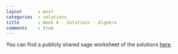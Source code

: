 ```yaml
---
layout      : post
categories  : solutions
title       : Week 6 - Solutions - Algebra
comments    : true
---
```


You can find a publicly shared sage worksheet of the solutions [here](https://cloud.sagemath.com/projects/c5be8454-3f27-4e5a-865c-590833f25333/files/SageWeek06.sagews).

